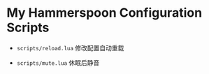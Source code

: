 # My Hammerspoon Configuration Scripts

- `scripts/reload.lua` 修改配置自动重载

- `scripts/mute.lua` 休眠后静音
